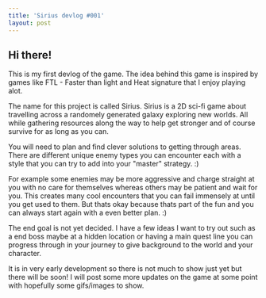```yaml
---
title: 'Sirius devlog #001'
layout: post
---
```


## Hi there!

This is my first devlog of the game. The idea behind this game is inspired by games like FTL - Faster than light and Heat signature that I enjoy playing alot.

The name for this project is called Sirius. 
Sirius is a 2D sci-fi game about travelling across a randomely generated galaxy exploring new worlds. All while gathering resources along the way to help get stronger and of course survive for as long as you can.

You will need to plan and find clever solutions to getting through areas. There are different unique enemy types you can encounter each with a style that you can try to add into your "master" strategy. :)

For example some enemies may be more aggressive and charge straight at you with no care for themselves whereas others may be patient and wait for you. This creates many cool encounters that you can fail immensely at until you get used to them. But thats okay because thats part of the fun and you can always start again with a even better plan. :)

The end goal is not yet decided. I have a few ideas I want to try out such as a end boss maybe at a hidden location or having a main quest line you can progress through in your journey to give background to the world and your character.

It is in very early development so there is not much to show just yet but there will be soon!
I will post some more updates on the game at some point with hopefully some gifs/images to show.
